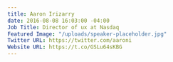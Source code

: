 ```yaml
---
title: Aaron Irizarry
date: 2016-08-08 16:03:00 -04:00
Job Title: Director of ux at Nasdaq
Featured Image: "/uploads/speaker-placeholder.jpg"
Twitter URL: https://twitter.com/aaroni
Website URL: https://t.co/GSLu64sKBG
---
```


